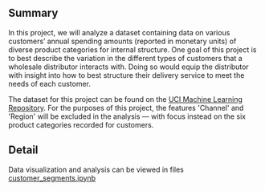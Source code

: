 ## Summary
In this project, we will analyze a dataset containing data on various customers’ annual spending amounts (reported in monetary units) of diverse product categories for internal structure. One goal of this project is to best describe the variation in the different types of customers that a wholesale distributor interacts with. Doing so would equip the distributor with insight into how to best structure their delivery service to meet the needs of each customer.

The dataset for this project can be found on the [UCI Machine Learning Repository](https://archive.ics.uci.edu/ml/datasets/Wholesale+customers). For the purposes of this project, the features 'Channel' and 'Region' will be excluded in the analysis — with focus instead on the six product categories recorded for customers.

## Detail
Data visualization and analysis can be viewed in files [customer_segments.ipynb](https://github.com/Sardiirfan27/Data-ML-AI/blob/main/Analyzing_Customer_Spending_Data/customer_segments.ipynb)
